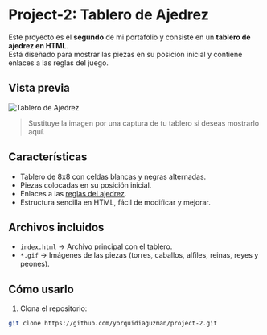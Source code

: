 # Project-2: Tablero de Ajedrez

Este proyecto es el **segundo** de mi portafolio y consiste en un **tablero de ajedrez en HTML**.  
Está diseñado para mostrar las piezas en su posición inicial y contiene enlaces a las reglas del juego.

## Vista previa

![Tablero de Ajedrez](ruta-a-imagen-de-ejemplo.png)  
> Sustituye la imagen por una captura de tu tablero si deseas mostrarlo aquí.

## Características

- Tablero de 8x8 con celdas blancas y negras alternadas.
- Piezas colocadas en su posición inicial.
- Enlaces a las [reglas del ajedrez](https://www.chess.com/es/como-jugar-ajedrez).
- Estructura sencilla en HTML, fácil de modificar y mejorar.

## Archivos incluidos

- `index.html` → Archivo principal con el tablero.
- `*.gif` → Imágenes de las piezas (torres, caballos, alfiles, reinas, reyes y peones).

## Cómo usarlo

1. Clona el repositorio:

```bash
git clone https://github.com/yorquidiaguzman/project-2.git
